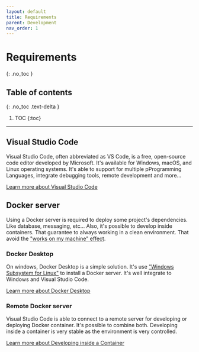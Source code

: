 ```yaml
---
layout: default
title: Requirements
parent: Development
nav_order: 1
---
```


# Requirements
{: .no_toc }

## Table of contents
{: .no_toc .text-delta }

1. TOC
{:toc}

---

## Visual Studio Code
Visual Studio Code, often abbreviated as VS Code, is a free, open-source code editor developed by Microsoft. It's available for Windows, macOS, and Linux operating systems. It's able to support for multiple pProgramming Languages, integrate debugging tools, remote development and more...

[Learn more about Visual Studio Code](https://code.visualstudio.com/)

## Docker server

Using a Docker server is required to deploy some project's dependencies. Like database, messaging, etc... Also, it's possible to develop inside containers. That guarantee to always working in a clean environment. That avoid the ["works on my machine" effect](https://codingforspeed.com/but-it-works-on-my-machine/).

### Docker Desktop
On windows, Docker Desktop is a simple solution. It's use ["Windows Subsystem for Linux"](https://learn.microsoft.com/en-us/windows/wsl/about) to install a Docker server. It's well integrate to Windows and Visual Studio Code.

[Learn more about Docker Desktop](https://docs.docker.com/desktop/)

### Remote Docker server
Visual Studio Code is able to connect to a remote server for developing or deploying Docker container. It's  possible to combine both. Developing inside a container is very stable as the environment is very controlled.

[Learn more about Developing inside a Container](https://code.visualstudio.com/docs/devcontainers/containers)